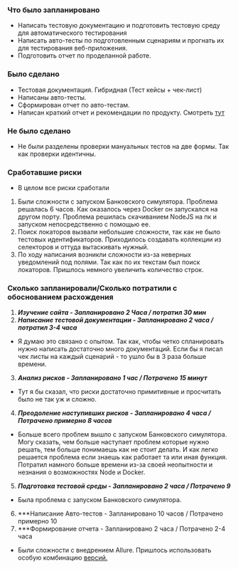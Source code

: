 ### Что было запланировано
* Написать тестовую документацию и подготовить тестовую среду для автоматического тестирования
* Написать авто-тесты по подготовленным сценариям и прогнать их для тестирования веб-приложения.
* Подготовить отчет по проделанной работе.
### Было сделано
* Тестовая документация. Гибридная (Тест кейсы + чек-лист)
* Написаны авто-тесты.
* Сформирован отчет по авто-тестам. 
* Написан краткий отчет и рекомендации по продукту. Смотреть [тут](Report.md)
### Не было сделано
* Не были разделены проверки мануальных тестов на две формы. Так как проверки идентичны.

### Сработавшие риски 
* В целом все риски сработали
1. Были сложности с запуском Банковского симулятора. 
Проблема решалась 6 часов. Как оказалось через Docker он запускался на другом порту.
Проблема решилась скачиванием NodeJS на пк и запуском непосредственно с помощью ее.
2. Поиск локаторов вызвали небольшие сложности, так как не было тестовых идентификаторов.
Приходилось создавать коллекции из селекторов и оттуда вытаскивать нужный.
3. По ходу написания возникли сложности из-за неверных уведомлений под полями.
Так как по их текстам был поиск локаторов. Пришлось немного увеличить количество строк.

### Сколько запланировали/Сколько потратили с обоснованием расхождения

1. ***Изучение сайта - Запланировано 2 Часа / потратил 30 мин***
2. ***Написание тестовой документации - Запланировано 2 часа / потратил 3-4 часа***
* Я думаю это связано с опытом. Так как, чтобы четко спланировать нужно написать достаточно много документаций.
Если бы я писал чек листы на каждый сценарий - то ушло бы в 3 раза больше времени.
3. ***Анализ рисков - Запланировано 1 час / Потрачено 15 минут***
* Тут я бы сказал, что риски достаточно примитивные и просчитать было не так уж и сложно.
4. ***Преодоление наступивших рисков - Запланировано 4 часа / Потрачено примерно 8 часов***
* Больше всего проблем вышло с запуском Банковского симулятора. Могу сказать, 
чем больше наступает проблем которые нужно решать, тем больше понимаешь как не стоит делать. 
И как легко решается проблема если знаешь как работает та или иная функция. Потратил намного больше времени 
из-за своей неопытности и незнания о возможностях Node и Docker.
5. ***Подготовка тестовой среды - Запланировано 2 часа / Потрачено 9***
* Была проблема с запуском Банковского симулятора.
6. ***Написание Авто-тестов - Запланировано 10 часов / Потрачено примерно 10
7. ***Формирование отчета - Запланировано 2 часа / Потрачено 2-4 часа
* Были сложности с внедрением Allure. Пришлось использовать особую комбинацию [версий.](https://github.com/netology-code/aqa-code/blob/master/reporting/allure/build.gradle)

